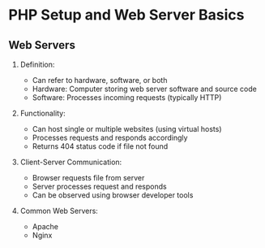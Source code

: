 # PHP Setup and Web Server Basics

## Web Servers

1. Definition:
   - Can refer to hardware, software, or both
   - Hardware: Computer storing web server software and source code
   - Software: Processes incoming requests (typically HTTP)

2. Functionality:
   - Can host single or multiple websites (using virtual hosts)
   - Processes requests and responds accordingly
   - Returns 404 status code if file not found

3. Client-Server Communication:
   - Browser requests file from server
   - Server processes request and responds
   - Can be observed using browser developer tools

4. Common Web Servers:
   - Apache
   - Nginx
